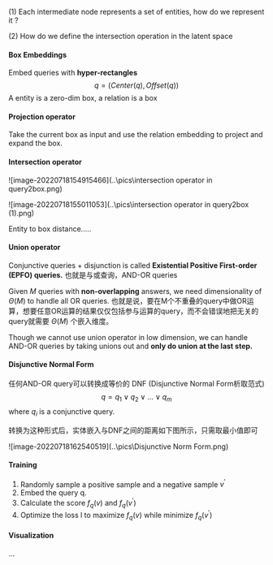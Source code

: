 (1) Each intermediate node represents a set of entities, how do we represent it ?

(2) How do we define the intersection operation in the latent space

#### Box Embeddings

Embed queries with **hyper-rectangles**
$$
q = (Center(q), Offset(q))
$$
A entity is a zero-dim box, a relation is a box

#### Projection operator

Take the current box as input and use the relation embedding to project and expand the box.

#### Intersection operator

![image-20220718154915466](..\pics\intersection operator in query2box.png)

![image-20220718155011053](..\pics\intersection operator in query2box (1).png)

Entity to box distance.....

#### Union operator

Conjunctive queries + disjunction is called **Existential Positive First-order (EPFO) queries.** 也就是与或查询，AND-OR queries

Given $M$ queries with **non-overlapping** answers, we need dimensionality of $\Theta(M)$ to handle all OR queries. 也就是说，要在M个不重叠的query中做OR运算，想要任意OR运算的结果仅仅包括参与运算的query，而不会错误地把无关的query就需要 $\Theta(M)$ 个嵌入维度。

Though we cannot use union operator in low dimension, we can handle AND-OR queries by taking unions out and **only do union at the last step.**

#### Disjunctive Normal Form

任何AND-OR query可以转换成等价的 DNF (Disjunctive Normal Form析取范式)
$$
q = q_1 \lor q_2 \lor \dots \lor q_m
$$
where $q_i$ is a conjunctive query.

转换为这种形式后，实体嵌入与DNF之间的距离如下图所示，只需取最小值即可

![image-20220718162540519](..\pics\Disjunctive Norm Form.png)

#### Training

1. Randomly sample a positive sample and a negative sample $v^\prime$
2. Embed the query q.
3. Calculate the score $f_q(v)$ and $f_q(v^\prime)$
4. Optimize the loss l to maximize $f_q(v)$ while minimize $f_q(v^\prime)$

#### Visualization

...

